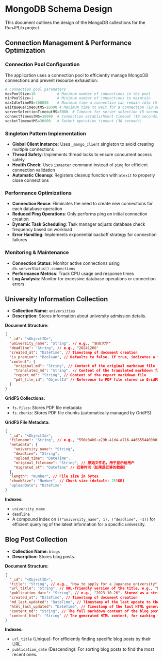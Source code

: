 # MongoDB Schema Design

This document outlines the design of the MongoDB collections for the RunJPLib project.

## Connection Management & Performance Optimization

### Connection Pool Configuration
The application uses a connection pool to efficiently manage MongoDB connections and prevent resource exhaustion:

```python
# Connection pool parameters
maxPoolSize=10          # Maximum number of connections in the pool
minPoolSize=1           # Minimum number of connections to maintain
maxIdleTimeMS=300000    # Maximum time a connection can remain idle (5 minutes)
waitQueueTimeoutMS=10000 # Maximum time to wait for a connection (10 seconds)
serverSelectionTimeoutMS=5000  # Timeout for server selection (5 seconds)
connectTimeoutMS=10000  # Connection establishment timeout (10 seconds)
socketTimeoutMS=30000   # Socket operation timeout (30 seconds)
```

### Singleton Pattern Implementation
- **Global Client Instance**: Uses `_mongo_client` singleton to avoid creating multiple connections
- **Thread Safety**: Implements thread locks to ensure concurrent access safety
- **Health Check**: Uses `ismaster` command instead of `ping` for efficient connection validation
- **Automatic Cleanup**: Registers cleanup function with `atexit` to properly close connections

### Performance Optimizations
- **Connection Reuse**: Eliminates the need to create new connections for each database operation
- **Reduced Ping Operations**: Only performs ping on initial connection creation
- **Dynamic Task Scheduling**: Task manager adjusts database check frequency based on workload
- **Error Handling**: Implements exponential backoff strategy for connection failures

### Monitoring & Maintenance
- **Connection Status**: Monitor active connections using `db.serverStatus().connections`
- **Performance Metrics**: Track CPU usage and response times
- **Log Analysis**: Monitor for excessive database operations or connection errors

## University Information Collection

- **Collection Name:** `universities`
- **Description:** Stores information about university admission details.

**Document Structure:**

```json
{
  "_id": "<ObjectID>",
  "university_name": "String", // e.g., "東京大学"
  "deadline": "String", // e.g., "20241206"
  "created_at": "DateTime", // Timestamp of document creation
  "is_premium": "Boolean", // Defaults to false. If true, indicates a featured university, used for priority sorting.
  "content": {
    "original_md": "String", // Content of the original markdown file
    "translated_md": "String", // Content of the translated markdown file
    "report_md": "String", // Content of the report markdown file
    "pdf_file_id": "ObjectId" // Reference to PDF file stored in GridFS
  }
}
```

**GridFS Collections:**
- `fs.files`: Stores PDF file metadata
- `fs.chunks`: Stores PDF file chunks (automatically managed by GridFS)

**GridFS File Metadata:**
```json
{
  "_id": "<ObjectId>",
  "filename": "String", // e.g., "550e8400-e29b-41d4-a716-446655440000" (纯UUID)
  "metadata": {
    "university_name": "String",
    "deadline": "String",
    "upload_time": "DateTime",
    "original_filename": "String", // 原始文件名，用于显示给用户
    "migrated_at": "DateTime" // 迁移时间（如果是迁移的数据）
  },
  "length": "Number", // File size in bytes
  "chunkSize": "Number", // Chunk size (default: 255KB)
  "uploadDate": "DateTime"
}
```

**Indexes:**

- `university_name`
- `deadline`
- A compound index on `[("university_name", 1), ("deadline", -1)]` for efficient querying of the latest information for a specific university.

## Blog Post Collection

- **Collection Name:** `blogs`
- **Description:** Stores blog posts.

**Document Structure:**

```json
{
  "_id": "<ObjectID>",
  "title": "String", // e.g., "How to apply for a Japanese university"
  "url_title": "String", // URL-friendly version of the title, e.g., "how-to-apply-for-a-japanese-university"
  "publication_date": "String", // e.g., "2023-10-26". Stored as a string for compatibility, but ISODate is recommended.
  "created_at": "DateTime", // Timestamp of document creation
  "md_last_updated": "DateTime", // Timestamp of the last update to the markdown content
  "html_last_updated": "DateTime", // Timestamp of the last HTML generation
  "content_md": "String", // The full markdown content of the blog post
  "content_html": "String" // The generated HTML content, for caching (Lazy Rebuild)
}
```

**Indexes:**

- `url_title` (Unique): For efficiently finding specific blog posts by their URL.
- `publication_date` (Descending): For sorting blog posts to find the most recent ones.
